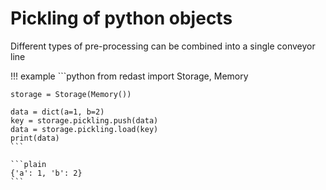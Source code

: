 # Pickling of python objects

Different types of pre-processing can be combined into a single conveyor line

!!! example
    ```python
    from redast import Storage, Memory

    storage = Storage(Memory())

    data = dict(a=1, b=2)
    key = storage.pickling.push(data)
    data = storage.pickling.load(key)
    print(data)
    ```

    ```plain
    {'a': 1, 'b': 2}
    ```
